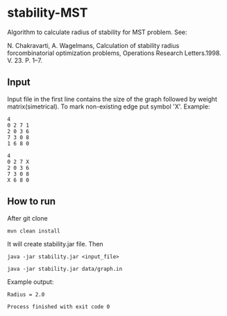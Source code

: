# stability-MST
Algorithm to calculate radius of stability for MST problem. See:

N. Chakravarti, A. Wagelmans, Calculation of stability radius forcombinatorial optimization problems, Operations Research Letters.1998. V. 23. P. 1–7.

## Input
Input file in the first line contains the size of the graph followed by weight matrix(simetrical).
To mark non-existing edge put symbol 'X'.
Example:
```
4
0 2 7 1
2 0 3 6
7 3 0 8
1 6 8 0
```

```
4
0 2 7 X
2 0 3 6
7 3 0 8
X 6 8 0
```

## How to run
After git clone
```
mvn clean install
```

It will create stability.jar file. Then

```
java -jar stability.jar <input_file>
```

```
java -jar stability.jar data/graph.in
```

Example output:
```
Radius = 2.0

Process finished with exit code 0
```